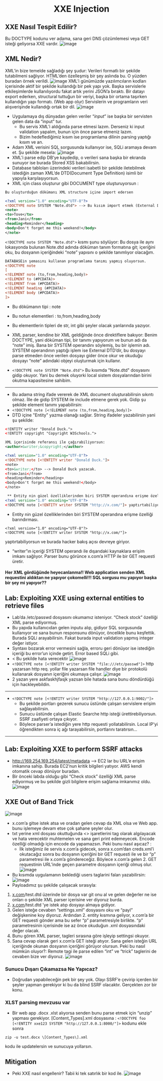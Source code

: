 <h1 align="center">XXE Injection</h1>

## XXE Nasıl Tespit Edilir?
Bu DOCTYPE kodunu ver adama, sana geri DNS çözümlemesi veya GET isteği geliyorsa XXE vardır.
![image](https://github.com/grealyve/MDISec-Web-Security-and-Hacking-Notes/assets/41903311/69c5e371-8242-4f10-953b-f43ea133ee9d)

## XML Nedir?
XML’in bize temelde sağladığı şey şudur: Verileri formatlı bir şekilde tutabilmeni sağlıyor. HTML’den özelleşmiş bir şey aslında bu. O yüzden buradan örnek verildi.
![image](https://github.com/grealyve/MDISec-Web-Security-and-Hacking-Notes/assets/41903311/2a3f3fa2-7282-4e90-aaab-0c1d4ab7539f)
XML’i günümüzde yazılımcıların kodları içerisinde aktif bir şekilde kullandığı bir pek yapı yok. Başka servislerle etkileşimlerde kullanılıyordu fakat artık yerini JSON’a bıraktı. Bir datayı export ederken, structural tuttuğun bir veriyi, başka bir ortama taşırken kullandığın yapı formatı. (Web app olur) Servislerin ve programların veri alışverişinde kullandığı ortak bir dil.
![image](https://github.com/grealyve/MDISec-Web-Security-and-Hacking-Notes/assets/41903311/6c09f43a-1c34-4696-b34a-fdd96f7d7390)
- Uygulamaya dış dünyadan gelen veriler “*input*” ise başka bir servisten gelen data da “input” tur.
    - Bu servis XML’i aldığında parse etmesi lazım. Derseniz ki input validation yapalım, bunun için önce parse etmeniz lazım.
    - Bizim hedeflediğimiz kısım ise programlama dilinin parsing yaptığı kısım ve an.
- Adam XML verisini SQL sorgusunda kullanıyor ise, SQLi aramaya devam et. Şu şekilde mesela:
![image](https://github.com/grealyve/MDISec-Web-Security-and-Hacking-Notes/assets/41903311/da9d792f-369a-4a01-b976-b88e657c626c)
- XML’i parse edip DB’ye kaydedip, o verileri sana başka bir ekranda sunuyor ise burada Stored XSS bakabilirsin.
- Database tabloları üzerindeki verileri isabetli bir şekilde iletebilmek istediğin zaman XML’de DTD(Document Type Definition) isimli bir yapıyla karşılaşıyorsun.
- XML için class oluşturur gibi DOCUMENT type oluşturuyorsun :
```xml
Bu oluşturduğun dökümanı XML structure içine import edersen 

<?xml version="1.0" encoding="UTF-8"?>
<!DOCTYPE note SYSTEM "Note.dtd"> --> Bu kısım import etmek (External Document Type Definition)
<note>
<to>Tove</to>
<from>Jani</from>
<heading>Reminder</heading>
<body>Don't forget me this weekend!</body>
</note>
```
`<!DOCTYPE note SYSTEM "Note.dtd">` kısmı şunu söylüyor: Bu dosya ile aynı lokasyonda bulunan Note.dtd adında döküman tanım formatına git; içeriğini oku, bu dosyanın içeriğindeki “note” yapısını o şekilde tanımlıyor olacağım.
```xml
DATABASEin şemasını kullanan programlama tanımı yapmış oluyorsun.
<!DOCTYPE note
[
<!ELEMENT note (to,from,heading,body)>
<!ELEMENT to (#PCDATA)>
<!ELEMENT from (#PCDATA)>
<!ELEMENT heading (#PCDATA)>
<!ELEMENT body (#PCDATA)>
]>
```
- Bu dökümanın tipi : note
- Bu notun elementleri : to,from,heading,body
- Bu elementlerin tipleri de str, int gibi şeyler olacak yanlarında yazıyor.

- XML parser, kendine bir XML geldiğinde önce direktiflere bakıyor: Benim DOCTYPE, yani döküman tipi, bir tanımı yapıyorum ve bunun adı da “note” imiş. Bana bir SYSTEM operandını söylemiş, bu bir işlemin adı. SYSTEM operandının yaptığı işlem ise External DTD’dir, bu dosyayı parse etmeden önce verilen dosyayı gider önce okur ve okuduğu dosyayı “note” adındaki objeyi oluşturmak için kullanır.
- `<!DOCTYPE note SYSTEM "Note.dtd">` Bu kısımda "Note.dtd" dosyasını gidip okuyor. Yani bu demek oluyorki local sistem dosyalarından birini okutma kapasitesine sahibim.
----
- Bu adama string ifade vererek de XML document oluşturabilirsin sıkıntı olmaz. İlle de gidip SYSTEM ile include etmene gerek yok. Gidip şu şekilde element tanımı yapabilirsin:
- `<!DOCTYPE note [<!ELEMENT note (to,from,heading,body)]> `
- DTD içine "Entity" yazma olanağı sağlar. String ifadeler yazabilirsin yani şu şekilde:
```xml
<!ENTITY writer "Donald Duck.">
<!ENTITY copyright "Copyright W3Schools.">

XML içerisinde referansı ile çağırabiliyorsun:
<author>&writer;&copyright;</author>
```
```xml
<?xml version="1.0" encoding="UTF-8"?>
<!DOCTYPE note [<!ENTITY writer "Donald Duck."]> 
<note>
<to>&writer;</to> --> Donald Duck yazacak.
<from>Jani</from>
<heading>Reminder</heading>
<body>Don't forget me this weekend!</body>
</note>

 ** Entity nin güzel özelliklerinden biri SYSTEM operandına erişme özelliği barındırması.
<?xml version="1.0" encoding="UTF-8"?>
<!DOCTYPE note [<!ENTITY writer SYSTEM "http://x.com/"]> yaptırtabiliyorsun.
```
- Entity nin güzel özelliklerinden biri SYSTEM operandına erişme özelliği barındırması.
```
<?xml version="1.0" encoding="UTF-8"?>
<!DOCTYPE note [<!ENTITY writer SYSTEM "http://x.com/"]>
```
yaptırtabiliyorsun ve burada hacker bakış açısı devreye giriyor.
- “writer”ın içeriği SYSTEM operandı ile dışarıdaki kaynaklara erişim imkanı sağlıyor. Parser bunu görünce x.com’a HTTP ile bir GET requesti üretir.
#### Her XML gördüğünde heyecanlanma!! Web application senden XML requestini aldıktan ne yapıyor çokomelli!!! SQL sorgusu mu yapıyor başka bir şey mi yapıyor??

## Lab: Exploiting XXE using external entities to retrieve files
- Lab’da /etc/passwd dosyasını okumamız isteniyor. “Check stock” özelliği XML parse ediyormuş.
- Bu yapıda kullanıcıdan gelen inputu alıp, gidiyor SQL sorgusunda kullanıyor ve sana bunun responsunu dönüyor, öncelikle bunu keşfettik. Burada SQLi arayabilirsin. Fakat burada input validation yapmış integer değer istiyor.
- Syntaxı bozarak error vermesini sağla, erroru geri dönüyor ise istediğin içeriği bu error’un içinde getirt. Error based SQLi gibi.
- < Bu şekilde hata verecektir
![image](https://github.com/grealyve/MDISec-Web-Security-and-Hacking-Notes/assets/41903311/b0d6df96-76b5-4bd4-9af7-3f6263e12c35)
- `<!DOCTYPE note [<!ENTITY writer SYSTEM "file:///etc/passwd"]>` http yazarsan http req. yollar file yazarsan file handler diye bir protokolü kullanarak dosyanın içeriğini okumaya çalışır.
![image](https://github.com/grealyve/MDISec-Web-Security-and-Hacking-Notes/assets/41903311/f8943fe2-d089-477c-910d-aec4f8a5392c)
- 2 yazan yere askfaskhjfasjk yazsan bile hatada sana bunu döndürdüğü için hackleyebildin.
-----
- `<!DOCTYPE note [<!ENTITY writer SYSTEM "http://127.0.0.1:9002/"]>`
    - Bu şekilde portları gezerek sunucu üstünde çalışan servislere erişim sağlayabilirsin.
    - Sunucu üstünde çalışan Elastic Searche http isteği ürettirebiliyorsun. SSRF zaafiyeti ortaya çıkıyor.
    - Böylece parser’a istediğin yere http requesti yollatabilirsin. Local IP’yi öğrendikten sonra iç ağı tarayabilirsin, portlarını taratırsın…
-----
## Lab: Exploiting XXE to perform SSRF attacks
- http://169.254.169.254/latest/metadata  —> EC2 lar bu URL’e erişim imkanına sahip. Burada EC2’nun kritik bilgileri yatıyor. AWS kendi otomatik cevap dönüyor buradan.
- Bir önceki labda olduğu gibi “Check stock” özelliği XML parse ediyormuş ve bu şekilde gizli bilgilere erişim sağlama imkanımız oldu.
![image](https://github.com/grealyve/MDISec-Web-Security-and-Hacking-Notes/assets/41903311/7a4c3dda-befd-4c9f-a3e2-9e808854ae04)

## XXE Out of Band Trick
![image](https://github.com/grealyve/MDISec-Web-Security-and-Hacking-Notes/assets/41903311/84811cd5-fed2-43c2-addc-e96f713381a2)
- x.com’a gitse istek atsa ve oradan gelen cevap da XML olsa ve Web app. bunu işlemeye devam etse çok şahane şeyler olur.
- txt yerine xml dosyası okuttuğunda <> işaretlerini tag olarak algılayacak ve hata verecektir muhtemelen ve sana geri print edemeyecek. Encode özelliği olmadığı için encode da yapamazsın. Peki bunu nasıl aşıcaz? :
    - İlk isteğimiz ile servis x.com’a gidecek, sonra x.com’dan creds.xml’i okutacağız sonra bu dosyanın içeriğini bir GET requesti ile ve bir “p” parametresi ile x.com’a göndereceğiz. Böylece x.com’a gelen 2. GET requestinin URL’inde geçen parametre dosyanın içeriği olmuş olur.
![image](https://github.com/grealyve/MDISec-Web-Security-and-Hacking-Notes/assets/41903311/5491e334-4620-4f81-bdae-53a2864be1bc)
- Bu kısımda uygulamanın beklediği users taglarini falan yazabilirsin:
![image](https://github.com/grealyve/MDISec-Web-Security-and-Hacking-Notes/assets/41903311/bf087b44-56cb-471d-adc2-8b59c5e568bf)
- Payloadımız şu şekilde çalışacak sırasıyla:
1. [x.com](http://x.com)/test.dtd üzerinde bir dosya var git onu al ve gelen değerler ne ise onları o şekilde XML parser içerisine ver diyoruz burda. 
2. [x.com](http://x.com)/test.dtd ’ye istek atıp dosyayı almaya gidiyor. 
3. Gelen isteğe cevaben “settings.xml” dosyasını oku ve “payl” değişkenine koy diyoruz. Ardından 2. entity kısmına geliyor, x.com’a bir GET requesti gönder ama bu sefer “p” parametresiyle birlikte. “p” parametresinin içerisinde ise az önce okuduğun .xml dosyasındaki değer olacak. 
4. Bunu gören XML parser, tagleri sırasına göre işleyip settingsi okuyor. 
5. Sana cevap olarak geri x.com’a GET isteği atıyor. Sana gelen isteğin URL içeriğinde okunan dosyanın içeriğini görüyor olursun. Peki bu nasıl mümkün oluyor?: Remote tagi ile parse edilen “int” ve “trick” taglerini de cevaben bize ver diyoruz.
![image](https://github.com/grealyve/MDISec-Web-Security-and-Hacking-Notes/assets/41903311/b6358e37-8104-4758-9cbe-32828ebf8fde)
### Sunucu Dışarı Çıkamazsa Ne Yapıcaz?
- Doğrudan yapabileceğin pek bir şey yok. Olayı SSRF’e çevirip içerden bir şeyler yapman gerekiyor ki bu da blind SSRF olacaktır. Gerçekten zor bir konu.

### XLST parsing mevzusu var
- Bir web app .docx .xlst alıyorsa senden bunu parse etmek için “unzip” yapması gerekiyor. [Content_Types].xml dosyasına :
`<!DOCTYPE foo [<!ENTITY xxe123 SYSTEM "http://127.0.0.1:8000/"]>`
kodunu ekle sonra
```
zip -u test.docx \[Content_Types\].xml
```
kodu ile updatelersin ve sunucuya yollarsın.

## Mitigation
- Peki XXE nasıl engellenir? Tabii ki tek satırlık bir kod ile.
![image](https://github.com/grealyve/MDISec-Web-Security-and-Hacking-Notes/assets/41903311/82455dfe-aef6-4093-8d51-0947c4b44790)
